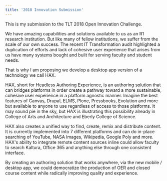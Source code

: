 ```yaml
---
title: '2018 Innovation Submission'
---
```



<p>This is my submission to the TLT 2018 Open Innovation Challenge. </p>

<p>We have amazing capabilities and solutions available to us as an R1 research institution.
But like many of fellow institutions, we suffer from the scale of our own success.
The recent IT Transformation audit highlighted a duplication of efforts and lack
of cohesive user experience that arises from us have many systems bought and built for serving faculty and student needs.
</p>

<p>
That is why I am proposing we develop a desktop app version of a technology we call HAX.
</p>

<p>
HAX, short for Headless Authoring Experience, is an authoring solution that can bridges platforms
in order create a pathway toward a more sustainable, cohesive user experience in a platform agnostic manner.
Imagine the best features of Canvas, Drupal, ELMS, Plone, Pressbooks, Evolution and more but available to anyone to use regardless of access to those platforms.
It may sound pie in the sky, but HAX is illustrating this possibility already in College of Arts and Architecture and Eberly College of Science.
</p>

<p>
HAX also creates a unified way to find, create, remix and distribute content.
It is currently implemented into 7 different platforms and can do in-place searching of YouTube, NASA Images, Wikipedia, Google Poly and more.
HAX's ability to integrate remote content sources inline could allow faculty to search Kaltura, Office 365 and anything else through one consistent interface.
</p>

<p>
By creating an authoring solution that works anywhere, via the new mobile / desktop app, we could democratize the production of OER and closed course content while radically improving quality and experience.</p>

